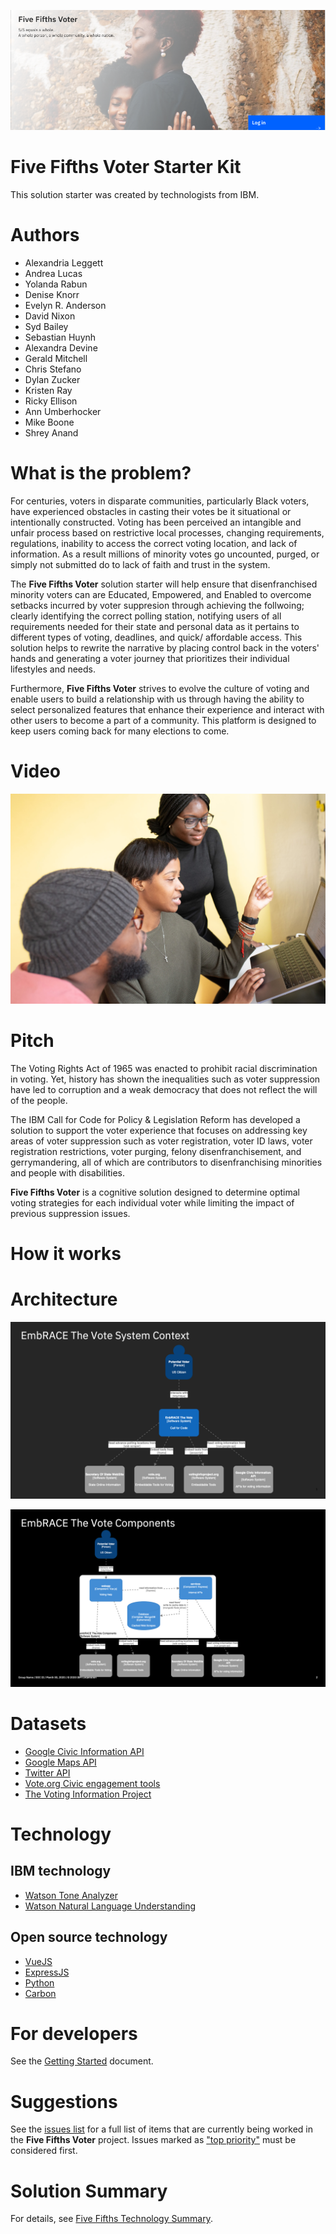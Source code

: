 ![Vision](doc/5-fifths-banner-1.png)

# Five Fifths Voter Starter Kit

This solution starter was created by technologists from IBM.

# Authors

* Alexandria Leggett 
* Andrea Lucas 
* Yolanda Rabun
* Denise Knorr 
* Evelyn R. Anderson 
* David Nixon 
* Syd Bailey 
* Sebastian Huynh 
* Alexandra Devine 
* Gerald Mitchell  
* Chris Stefano 
* Dylan Zucker 
* Kristen Ray
* Ricky Ellison 
* Ann Umberhocker 
* Mike Boone 
* Shrey Anand 

# What is the problem?

For centuries, voters in disparate communities, particularly Black voters, have experienced obstacles in casting their votes be it situational or intentionally constructed. Voting has been perceived an intangible and unfair process based on restrictive local processes, changing requirements, regulations, inability to access the correct voting location, and lack of information. As a result millions of minority votes go uncounted, purged, or simply not submitted do to lack of faith and trust in the system.

The **Five Fifths Voter** solution starter will help ensure that disenfranchised minority voters can are Educated, Empowered, and Enabled to overcome setbacks incurred by voter suppresion through achieving the follwoing; clearly identifying the correct polling station, notifying users of all requirements needed for their state and personal data as it pertains to different types of voting, deadlines, and quick/ affordable access. This solution helps to rewrite the narrative by placing control back in the voters' hands and generating a voter journey that prioritizes their individual lifestyles and needs. 

Furthermore, **Five Fifths Voter** strives to evolve the culture of voting and enable users to build a relationship with us through having the ability to select personalized features that enhance their experience and interact with other users to become a part of a community. This platform is designed to keep users coming back for many elections to come.

# Video
[![Watch the video]( /doc/5-fifths-vid-front.jpg)]( https://youtu.be/ItB2r9onTKw )

# Pitch

The Voting Rights Act of 1965 was enacted to prohibit racial discrimination in voting. Yet, history has shown the inequalities such as voter suppression have led to corruption and a weak democracy that does not reflect the will of the people. 

The IBM Call for Code for Policy & Legislation Reform has developed a solution to support the voter experience that focuses on addressing key areas of voter suppression such as voter registration, voter ID laws, voter registration restrictions, voter purging, felony disenfranchisement, and gerrymandering, all of which are contributors to disenfranchising minorities and people with disabilities. 

**Five Fifths Voter** is a cognitive solution designed to determine optimal voting strategies for each individual voter while limiting the impact of previous suppression issues.

# How it works
# Architecture

![System Context](doc/SystemContext.png)

![Components](doc/Components.png)

# Datasets
- [Google Civic Information API](https://developers.google.com/civic-information/)
- [Google Maps API](https://developers.google.com/maps/documentation)
- [Twitter API](https://developer.twitter.com/en/docs/twitter-api)
- [Vote.org Civic engagement tools](https://www.vote.org/technology/)
- [The Voting Information Project](https://www.votinginfoproject.org/)

# Technology
## IBM technology
- [Watson Tone Analyzer](https://www.ibm.com/watson/services/tone-analyzer/)
- [Watson Natural Language Understanding](https://www.ibm.com/cloud/watson-natural-language-understanding)
## Open source technology
- [VueJS](https://vuejs.org)
- [ExpressJS](https://expressjs.com)
- [Python](https://www.python.org)
- [Carbon](https://www.carbondesignsystem.com)

# For developers

See the [Getting Started](doc/GETSTARTED.md) document.

# Suggestions

See the [issues list](https://github.com/Call-for-Code-for-Racial-Justice/Five-Fifths-Voter/issues) for a full list of items that are currently being worked in the **Five Fifths Voter** project. Issues marked as ["top priority"](https://github.com/Call-for-Code-for-Racial-Justice/Five-Fifths-Voter/issues?q=is%3Aissue+is%3Aopen+label%3A%22top+priority%22) must be considered first.

# Solution Summary

For details, see [Five Fifths Technology Summary](doc/SolutionFortification.md).

